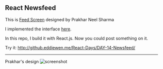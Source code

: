 ## React Newsfeed

This is [Feed Screen](https://dribbble.com/shots/2497528-Feed-screen-for-Spare-Pixels) designed by Prakhar Neel Sharma

I implemented the interface [here](https://github.com/EddieWen-Taiwan/DailyWeb/tree/gh-pages/Newsfeed/Prakhar).

In this repo, I build it with React.js. Now you could post something on it.

Try it: <http://github.eddiewen.me/React-Days/DAY-14-Newsfeed/>

----

Prakhar's design
![screenshot](http://github.eddiewen.me/DailyWeb/Newsfeed/Prakhar/screen.png)